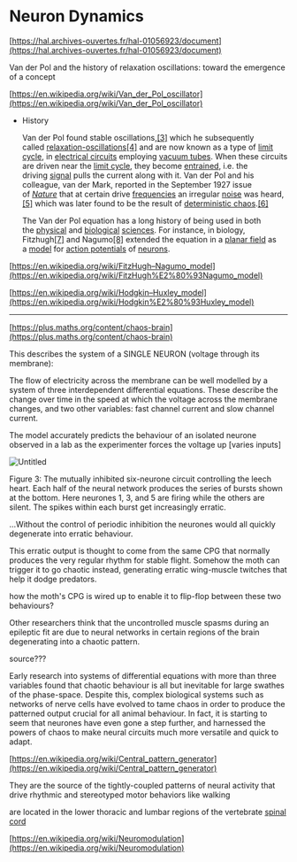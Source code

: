 # Neuron Dynamics

[https://hal.archives-ouvertes.fr/hal-01056923/document](https://hal.archives-ouvertes.fr/hal-01056923/document)

Van der Pol and the history of relaxation oscillations: toward the emergence of a concept

[https://en.wikipedia.org/wiki/Van_der_Pol_oscillator](https://en.wikipedia.org/wiki/Van_der_Pol_oscillator)

- History
    
    Van der Pol found stable oscillations,[[3]](https://en.wikipedia.org/wiki/Van_der_Pol_oscillator#cite_note-3) which he subsequently called [relaxation-oscillations](https://en.wikipedia.org/wiki/Relaxation_oscillator)[[4]](https://en.wikipedia.org/wiki/Van_der_Pol_oscillator#cite_note-relax-4) and are now known as a type of [limit cycle](https://en.wikipedia.org/wiki/Limit_cycle), in [electrical circuits](https://en.wikipedia.org/wiki/Electrical_circuit) employing [vacuum tubes](https://en.wikipedia.org/wiki/Vacuum_tube). When these circuits are driven near the [limit cycle](https://en.wikipedia.org/wiki/Limit_cycle), they become [entrained](https://en.wikipedia.org/wiki/Entrainment_(physics)), i.e. the driving [signal](https://en.wikipedia.org/wiki/Signal_(electrical_engineering)) pulls the current along with it. Van der Pol and his colleague, van der Mark, reported in the September 1927 issue of *[Nature](https://en.wikipedia.org/wiki/Nature_(journal))* that at certain drive [frequencies](https://en.wikipedia.org/wiki/Frequency) an irregular [noise](https://en.wikipedia.org/wiki/Noise_(electronic)) was heard,[[5]](https://en.wikipedia.org/wiki/Van_der_Pol_oscillator#cite_note-Nature-5) which was later found to be the result of [deterministic chaos](https://en.wikipedia.org/wiki/Chaos_theory).[[6]](https://en.wikipedia.org/wiki/Van_der_Pol_oscillator#cite_note-6)
    
    The Van der Pol equation has a long history of being used in both the [physical](https://en.wikipedia.org/wiki/Physical_science) and [biological](https://en.wikipedia.org/wiki/Biology) [sciences](https://en.wikipedia.org/wiki/Science). For instance, in biology, Fitzhugh[[7]](https://en.wikipedia.org/wiki/Van_der_Pol_oscillator#cite_note-fitz-7) and Nagumo[[8]](https://en.wikipedia.org/wiki/Van_der_Pol_oscillator#cite_note-nag-8) extended the equation in a [planar field](https://en.wikipedia.org/wiki/Plane_(mathematics)) as a [model](https://en.wikipedia.org/wiki/FitzHugh%E2%80%93Nagumo_model) for [action potentials](https://en.wikipedia.org/wiki/Action_potential) of [neurons](https://en.wikipedia.org/wiki/Neurons).
    

[https://en.wikipedia.org/wiki/FitzHugh–Nagumo_model](https://en.wikipedia.org/wiki/FitzHugh%E2%80%93Nagumo_model)

[https://en.wikipedia.org/wiki/Hodgkin–Huxley_model](https://en.wikipedia.org/wiki/Hodgkin%E2%80%93Huxley_model)

---

[https://plus.maths.org/content/chaos-brain](https://plus.maths.org/content/chaos-brain)

This describes the system of a SINGLE NEURON (voltage through its membrane):

The flow of electricity across the membrane can be well modelled by a system of three interdependent differential equations. These describe the change over time in the speed at which the voltage across the membrane changes, and two other variables: fast channel current and slow channel current.

The model accurately predicts the behaviour of an isolated neurone observed in a lab as the experimenter forces the voltage up [varies inputs]

![Untitled](Neuron%20Dynamics%20d96e6c97975a428fa9f6d1eb79c69f1a/Untitled.png)

Figure 3: The mutually inhibited six-neurone circuit controlling the leech heart. Each half of the neural network produces the series of bursts shown at the bottom. Here neurones 1, 3, and 5 are firing while the others are silent. The spikes within each burst get increasingly erratic.

…Without the control of periodic inhibition the neurones would all quickly degenerate into erratic behaviour.

This erratic output is thought to come from the same CPG that normally produces the very regular rhythm for stable flight. Somehow the moth can trigger it to go chaotic instead, generating erratic wing-muscle twitches that help it dodge predators.

how the moth's CPG is wired up to enable it to flip-flop between these two behaviours?

Other researchers think that the uncontrolled muscle spasms during an epileptic fit are due to neural networks in certain regions of the brain degenerating into a chaotic pattern.

source???

Early research into systems of differential equations with more than three variables found that chaotic behaviour is all but inevitable for large swathes of the phase-space. Despite this, complex biological systems such as networks of nerve cells have evolved to tame chaos in order to produce the patterned output crucial for all animal behaviour. In fact, it is starting to seem that neurones have even gone a step further, and harnessed the powers of chaos to make neural circuits much more versatile and quick to adapt.

[https://en.wikipedia.org/wiki/Central_pattern_generator](https://en.wikipedia.org/wiki/Central_pattern_generator)

They are the source of the tightly-coupled patterns of neural activity that drive rhythmic and stereotyped motor behaviors like walking

are located in the lower thoracic and lumbar regions of the vertebrate [spinal cord](https://en.wikipedia.org/wiki/Spinal_cord)

[https://en.wikipedia.org/wiki/Neuromodulation](https://en.wikipedia.org/wiki/Neuromodulation)